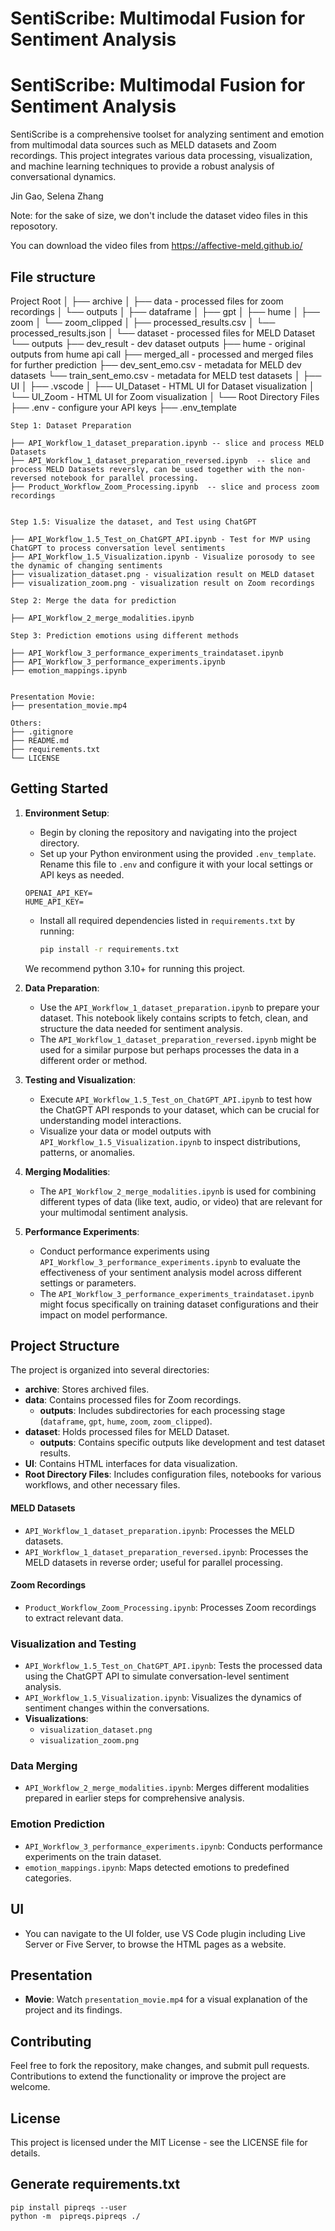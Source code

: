 # SentiScribe: Multimodal Fusion for Sentiment Analysis

# SentiScribe: Multimodal Fusion for Sentiment Analysis

SentiScribe is a comprehensive toolset for analyzing sentiment and emotion from multimodal data sources such as MELD datasets and Zoom recordings. This project integrates various data processing, visualization, and machine learning techniques to provide a robust analysis of conversational dynamics.


Jin Gao, Selena Zhang

Note: for the sake of size, we don't include the dataset video files in this reposotory. 

You can download the video files from https://affective-meld.github.io/

## File structure

Project Root
│
├── archive
│
├── data  -  processed files for zoom recordings
│   └── outputs
│       ├── dataframe
│       ├── gpt
│       ├── hume
│       ├── zoom
│       └── zoom_clipped
│           ├── processed_results.csv
│           └── processed_results.json
│
└── dataset  -  processed files for MELD Dataset
    └── outputs
        ├── dev_result - dev dataset outputs
        ├── hume - original outputs from hume api call 
        ├── merged_all - processed and merged files for further prediction
        ├── dev_sent_emo.csv - metadata for MELD dev datasets
        └── train_sent_emo.csv - metadata for MELD test datasets
│
├── UI
│   ├── .vscode
│   ├── UI_Dataset - HTML UI for Dataset visualization
│   └── UI_Zoom - HTML UI for Zoom visualization
│
└── Root Directory Files
    ├── .env - configure your API keys
    ├── .env_template

    Step 1: Dataset Preparation

    ├── API_Workflow_1_dataset_preparation.ipynb -- slice and process MELD Datasets
    ├── API_Workflow_1_dataset_preparation_reversed.ipynb  -- slice and process MELD Datasets reversly, can be used together with the non-reversed notebook for parallel processing.
    ├── Product_Workflow_Zoom_Processing.ipynb  -- slice and process zoom recordings


    Step 1.5: Visualize the dataset, and Test using ChatGPT

    ├── API_Workflow_1.5_Test_on_ChatGPT_API.ipynb - Test for MVP using ChatGPT to process conversation level sentiments
    ├── API_Workflow_1.5_Visualization.ipynb - Visualize porosody to see the dynamic of changing sentiments
    ├── visualization_dataset.png - visualization result on MELD dataset
    ├── visualization_zoom.png - visualization result on Zoom recordings

    Step 2: Merge the data for prediction

    ├── API_Workflow_2_merge_modalities.ipynb

    Step 3: Prediction emotions using different methods

    ├── API_Workflow_3_performance_experiments_traindataset.ipynb
    ├── API_Workflow_3_performance_experiments.ipynb
    ├── emotion_mappings.ipynb


    Presentation Movie:
    ├── presentation_movie.mp4

    Others:
    ├── .gitignore
    ├── README.md
    ├── requirements.txt
    └── LICENSE


## Getting Started

1. **Environment Setup**:
   - Begin by cloning the repository and navigating into the project directory.
   - Set up your Python environment using the provided `.env_template`. Rename this file to `.env` and configure it with your local settings or API keys as needed.

    ```
    OPENAI_API_KEY=
    HUME_API_KEY=
    ```

   - Install all required dependencies listed in `requirements.txt` by running:
     ```bash
     pip install -r requirements.txt
     ```

   We recommend python 3.10+ for running this project.

2. **Data Preparation**:
   - Use the `API_Workflow_1_dataset_preparation.ipynb` to prepare your dataset. This notebook likely contains scripts to fetch, clean, and structure the data needed for sentiment analysis.
   - The `API_Workflow_1_dataset_preparation_reversed.ipynb` might be used for a similar purpose but perhaps processes the data in a different order or method.

3. **Testing and Visualization**:
   - Execute `API_Workflow_1.5_Test_on_ChatGPT_API.ipynb` to test how the ChatGPT API responds to your dataset, which can be crucial for understanding model interactions.
   - Visualize your data or model outputs with `API_Workflow_1.5_Visualization.ipynb` to inspect distributions, patterns, or anomalies.

4. **Merging Modalities**:
   - The `API_Workflow_2_merge_modalities.ipynb` is used for combining different types of data (like text, audio, or video) that are relevant for your multimodal sentiment analysis.

5. **Performance Experiments**:
   - Conduct performance experiments using `API_Workflow_3_performance_experiments.ipynb` to evaluate the effectiveness of your sentiment analysis model across different settings or parameters.
   - The `API_Workflow_3_performance_experiments_traindataset.ipynb` might focus specifically on training dataset configurations and their impact on model performance.


## Project Structure

The project is organized into several directories:

- **archive**: Stores archived files.
- **data**: Contains processed files for Zoom recordings.
  - **outputs**: Includes subdirectories for each processing stage (`dataframe`, `gpt`, `hume`, `zoom`, `zoom_clipped`).
- **dataset**: Holds processed files for MELD Dataset.
  - **outputs**: Contains specific outputs like development and test dataset results.
- **UI**: Contains HTML interfaces for data visualization.
- **Root Directory Files**: Includes configuration files, notebooks for various workflows, and other necessary files.

#### MELD Datasets

- `API_Workflow_1_dataset_preparation.ipynb`: Processes the MELD datasets.
- `API_Workflow_1_dataset_preparation_reversed.ipynb`: Processes the MELD datasets in reverse order; useful for parallel processing.

#### Zoom Recordings

- `Product_Workflow_Zoom_Processing.ipynb`: Processes Zoom recordings to extract relevant data.

### Visualization and Testing

- `API_Workflow_1.5_Test_on_ChatGPT_API.ipynb`: Tests the processed data using the ChatGPT API to simulate conversation-level sentiment analysis.
- `API_Workflow_1.5_Visualization.ipynb`: Visualizes the dynamics of sentiment changes within the conversations.
- **Visualizations**:
  - `visualization_dataset.png`
  - `visualization_zoom.png`

### Data Merging

- `API_Workflow_2_merge_modalities.ipynb`: Merges different modalities prepared in earlier steps for comprehensive analysis.

### Emotion Prediction

- `API_Workflow_3_performance_experiments.ipynb`: Conducts performance experiments on the train dataset.
- `emotion_mappings.ipynb`: Maps detected emotions to predefined categories.


## UI

- You can navigate to the UI folder, use VS Code plugin including Live Server or Five Server, to browse the HTML pages as a website.

## Presentation

- **Movie**: Watch `presentation_movie.mp4` for a visual explanation of the project and its findings.


## Contributing

Feel free to fork the repository, make changes, and submit pull requests. Contributions to extend the functionality or improve the project are welcome.

## License

This project is licensed under the MIT License - see the LICENSE file for details.

## Generate requirements.txt

```
pip install pipreqs --user
python -m  pipreqs.pipreqs ./
```
